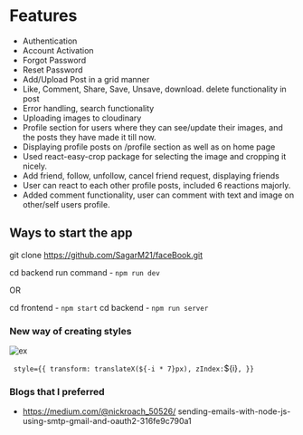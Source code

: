 # Features

- Authentication
- Account Activation
- Forgot Password
- Reset Password
- Add/Upload Post in a grid manner
- Like, Comment, Share, Save, Unsave, download. delete functionality in post
- Error handling, search functionality
- Uploading images to cloudinary
- Profile section for users where they can see/update their images, and the posts they have made it till now.
- Displaying profile posts on /profile section as well as on home page
- Used react-easy-crop package for selecting the image and cropping it nicely.
- Add friend, follow, unfollow, cancel friend request, displaying friends
- User can react to each other profile posts, included 6 reactions majorly.
- Added comment functionality, user can comment with text and image on other/self users profile.

## Ways to start the app

git clone https://github.com/SagarM21/faceBook.git

cd backend
run command - `npm run dev`

OR

cd frontend - `npm start`
cd backend - `npm run server`

### New way of creating styles

![ex](https://user-images.githubusercontent.com/72984307/194614410-e4e684c2-9852-4e01-a2cd-8be931d2439d.png)

` style={{ transform: translateX(${-i * 7}px), zIndex:`${i}`, }} `

### Blogs that I preferred

- https://medium.com/@nickroach_50526/ sending-emails-with-node-js-using-smtp-gmail-and-oauth2-316fe9c790a1
